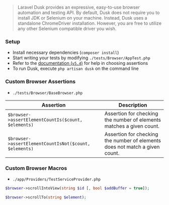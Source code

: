 > Laravel Dusk provides an expressive, easy-to-use browser automation and testing API.
> By default, Dusk does not require you to install JDK or Selenium on your machine.
> Instead, Dusk uses a standalone ChromeDriver installation.
> However, you are free to utilize any other Selenium compatible driver you wish.

### Setup

- Install necessary dependencies (`composer install`)
- Start writing your tests by modifying `./tests/Browser/AppTest.php`
- Refer to the [documentation (`v5.4`)](https://laravel.com/docs/5.4/dusk#available-assertions) for help in choosing assertions
- To run Dusk, execute `php artisan dusk` on the command line

### Custom Browser Assertions

- `./tests/Browser/BaseBrowser.php`

| Assertion                                              | Description                                                                 |
|--------------------------------------------------------|-----------------------------------------------------------------------------|
| `$browser->assertElementCountIs($count, $elements)`    | Assertion for checking the number of elements matches a given count.        |
| `$browser->assertElementCountIsNot($count, $elements)` | Assertion for checking the number of elements does not match a given count. |

### Custom Browser Macros

- `./app/Providers/TestServiceProvider.php`

```php
$browser->scrollIntoView(string $id [, bool $addBuffer = true]);

$browser->scrollTo(string $element);
```
